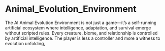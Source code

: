 # Animal_Evolution_Environment
The AI Animal Evolution Environment is not just a game—it’s a self-running artificial ecosystem where intelligence, adaptation, and survival emerge without scripted rules. Every creature, biome, and relationship is controlled by artificial intelligence. The player is less a controller and more a witness to evolution unfolding, 
